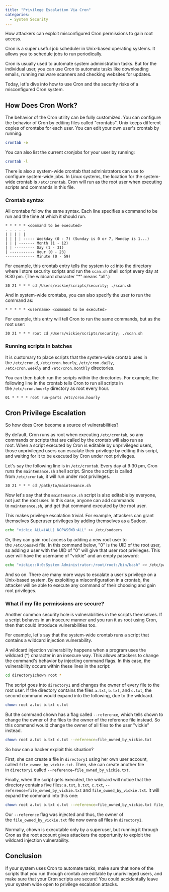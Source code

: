 ```yaml
---
title: "Privilege Escalation Via Cron"
categories:
  - System Security
---
```


How attackers can exploit misconfigured Cron permissions to gain root access.

Cron is a super useful job scheduler in Unix-based operating systems. It allows you to schedule jobs to run periodically.

Cron is usually used to automate system administration tasks. But for the individual user, you can use Cron to automate tasks like downloading emails, running malware scanners and checking websites for updates.

Today, let's dive into how to use Cron and the security risks of a misconfigured Cron system.

## How Does Cron Work?

The behavior of the Cron utility can be fully customized. You can configure the behavior of Cron by editing files called "crontabs". Unix keeps different copies of crontabs for each user. You can edit your own user's crontab by running:

```bash
crontab -e
```

You can also list the current cronjobs for your user by running:

```bash
crontab -l
```

There is also a system-wide crontab that administrators can use to configure system-wide jobs. In Linux systems, the location for the system-wide crontab is `/etc/crontab`. Cron will run as the root user when executing scripts and commands in this file.

### Crontab syntax

All crontabs follow the same syntax. Each line specifies a command to be run and the time at which it should run.

```
* * * * * <command to be executed>
- - - - -
| | | | |
| | | | ----- Weekday (0 - 7) (Sunday is 0 or 7, Monday is 1...)
| | | ------- Month (1 - 12)
| | --------- Day (1 - 31)
| ----------- Hour (0 - 23)
------------- Minute (0 - 59)
```

For example, this crontab entry tells the system to `cd` into the directory where I store security scripts and run the `scan.sh` shell script every day at 9:30 pm. (The wildcard character "\*" means "all".)

```
30 21 * * * cd /Users/vickie/scripts/security; ./scan.sh
```

And in system-wide crontabs, you can also specify the user to run the command as:

```
* * * * * <username> <command to be executed>
```

For example, this entry will tell Cron to run the same commands, but as the root user:

```
30 21 * * * root cd /Users/vickie/scripts/security; ./scan.sh
```

### Running scripts in batches

It is customary to place scripts that the system-wide crontab uses in the `/etc/cron.d`, `/etc/cron.hourly`, `/etc/cron.daily`, `/etc/cron.weekly` and `/etc/cron.monthly` directories.

You can then batch run the scripts within the directories. For example, the following line in the crontab tells Cron to run all scripts in the `/etc/cron.hourly` directory as root every hour.

```
01 * * * * root run-parts /etc/cron.hourly
```

## Cron Privilege Escalation

So how does Cron become a source of vulnerabilities?

By default, Cron runs as root when executing `/etc/crontab`, so any commands or scripts that are called by the crontab will also run as root. When a script executed by Cron is editable by unprivileged users, those unprivileged users can escalate their privilege by editing this script, and waiting for it to be executed by Cron under root privileges.

Let's say the following line is in `/etc/crontab`. Every day at 9:30 pm, Cron runs the `maintenance.sh` shell script. Since the script is called from `/etc/crontab`, it will run under root privileges.

```
30 21 * * * cd /path/to/maintenance.sh
```

Now let's say that the `maintenance.sh` script is also editable by everyone, not just the root user. In this case, anyone can add commands to `maintenance.sh`, and get that command executed by the root user.

This makes privilege escalation trivial. For example, attackers can grant themselves Superuser privileges by adding themselves as a Sudoer.

```bash
echo "vickie ALL=(ALL) NOPASSWD:ALL" >> /etc/sudoers
```

Or, they can gain root access by adding a new root user to the `/etc/passwd` file. In this command below, "0" is the UID of the root user, so adding a user with the UID of "0" will give that user root privileges. This user will have the username of "vickie" and an empty password:

```bash
echo "vickie::0:0:System Administrator:/root/root:/bin/bash" >> /etc/passwd
```

And so on. There are many more ways to escalate a user's privilege on a Unix-based system. By exploiting a misconfiguration in a crontab, the attacker will be able to execute any command of their choosing and gain root privileges.

### What if my file permissions are secure?

Another common security hole is vulnerabilities in the scripts themselves. If a script behaves in an insecure manner and you run it as root using Cron, then that could introduce vulnerabilities too.

For example, let's say that the system-wide crontab runs a script that contains a wildcard injection vulnerability.

A wildcard injection vulnerability happens when a program uses the wildcard (\*) character in an insecure way. This allows attackers to change the command's behavior by injecting command flags. In this case, the vulnerability occurs within these lines in the script:

```bash
cd directory1chown root *
```

The script goes into `directory1` and changes the owner of every file to the root user. If the directory contains the files `a.txt`, `b.txt`, and `c.txt`, the second command would expand into the following, due to the wildcard.

```bash
chown root a.txt b.txt c.txt
```

But the command chown has a flag called `--reference`, which tells chown to change the owner of the files to the owner of the reference file instead. So this command would change the owner of all files to the user "vickie" instead.

```bash
chown root a.txt b.txt c.txt --reference=file_owned_by_vickie.txt
```

So how can a hacker exploit this situation?

First, she can create a file in `directory1` using her own user account, called `file_owned_by_vickie.txt`. Then, she can create another file in `directory1` called `--reference=file_owned_by_vickie.txt`.

Finally, when the script gets executed, the wildcard will notice that the directory contains five files: `a.txt`, `b.txt`, `c.txt`, `--reference=file_owned_by_vickie.txt` and `file_owned_by_vickie.txt`. It will expand the command into this one:

```bash
chown root a.txt b.txt c.txt --reference=file_owned_by_vickie.txt file_owned_by_vickie.txt
```

Our `--reference` flag was injected and thus, the owner of the `file_owned_by_vickie.txt` file now owns all files in `directory1`.

Normally, chown is executable only by a superuser, but running it through Cron as the root account gives attackers the opportunity to exploit the wildcard injection vulnerability.

## Conclusion

If your system uses Cron to automate tasks, make sure that none of the scripts that you run through crontab are editable by unprivileged users, and make sure that your Cron scripts are secure! You could accidentally leave your system wide open to privilege escalation attacks.